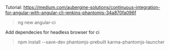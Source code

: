 Tutorial: 
https://medium.com/aubergine-solutions/continuous-integration-for-angular-with-angular-cli-jenkins-phantomjs-34a870fa096f

 > ng new angular-ci

Add dependecies for headless browser for ci
 > npm install --save-dev phantomjs-prebuilt karma-phantomjs-launcher

